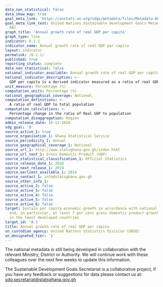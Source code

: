 ```yaml
---
data_non_statistical: false
data_show_map: true
goal_meta_link: 'https://unstats.un.org/sdgs/metadata/files/Metadata-08-01-01.pdf '
goal_meta_link_text: United Nations Sustainable Development Goals Metadata (PDF 232
  KB)
graph_title: 'Annual growth rate of real GDP per capita'
graph_type: line
indicator: 8.1.1
indicator_name: Annual growth rate of real GDP per capita
layout: indicator
permalink: /8-1-1/
published: true
reporting_status: complete
data_non_statistical: false
national_indicator_available: Annual growth rate of real GDP per capita
national_indicator_description: >-
  GDP per capita is a derived indicator measured as a ratio of real GDP and total population
unit_measure: Percentage (%)
computation_units: Percentage (%)
national_geographical_coverage: National 
computation_definitions: >-
  A ratio of real GDP to total population 
computation_calculations: >-
  Percentage change in the ratio of Real GDP to population
computation_disaggregation: Region
admin_release_date: 16-11-2018 
sdg_goal: '8'
source_active_1: true
source_organisation_1: Ghana Statistical Service
source_periodicity_1: Annual 
source_geographical_coverage_1: National 
source_url_1: http://www.statsghana.gov.gh/index.html
source_url_text_1: Gross Domestic Product (GDP)
source_statistical_classification_1: Official Statistics
source_release_date_1: 2018
source_next_release_1: 2019
source_earliest_available_1: 2014
source_contact_1: info@statsghana.gov.gh
source_other_info_1:
source_active_2: false
source_active_3: false
source_active_4: false
source_active_5: false
source_active_6: false
target: Sustain per capita economic growth in accordance with national circumstances
  and, in particular, at least 7 per cent gross domestic product growth per annum
  in the least developed countries
target_id: '8.1'
title: Annual growth rate of real GDP per capita
un_custodian_agency: United Nations Statistics Division (UNSD)
un_designated_tier: '1'
---
```

The national metadata is still being developed in collaboration with the relevant Ministry, District or Authority.  We will continue work with these colleagues over the next few weeks to update this information.

The Sustainable Development Goals Secretariat is a collaborative project, if you have any feedback or suggestions for data please contact us at: sdg.secretariat@statsghana.gov.gh
